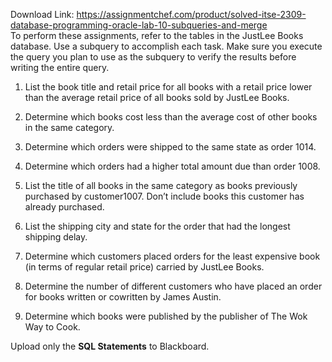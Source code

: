Download Link: https://assignmentchef.com/product/solved-itse-2309-database-programming-oracle-lab-10-subqueries-and-merge
<br>
To perform these assignments, refer to the tables in the JustLee Books database. Use a subquery to accomplish each task. Make sure you execute the query you plan to use as the subquery to verify the results before writing the entire query.




<ol>

 <li>List the book title and retail price for all books with a retail price lower than the average retail price of all books sold by JustLee Books.</li>

</ol>




<ol start="2">

 <li>Determine which books cost less than the average cost of other books in the same category.</li>

</ol>




<ol start="3">

 <li>Determine which orders were shipped to the same state as order 1014.</li>

</ol>




<ol start="4">

 <li>Determine which orders had a higher total amount due than order 1008.</li>

</ol>




<ol start="5">

 <li>List the title of all books in the same category as books previously purchased by customer1007. Don’t include books this customer has already purchased.</li>

</ol>




<ol start="6">

 <li>List the shipping city and state for the order that had the longest shipping delay.</li>

</ol>




<ol start="7">

 <li>Determine which customers placed orders for the least expensive book (in terms of regular retail price) carried by JustLee Books.</li>

</ol>




<ol start="8">

 <li>Determine the number of different customers who have placed an order for books written or cowritten by James Austin.</li>

</ol>




<ol start="9">

 <li>Determine which books were published by the publisher of The Wok Way to Cook.</li>

</ol>







Upload only the <strong>SQL Statements</strong> to Blackboard.